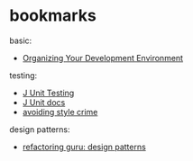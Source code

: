 # bookmarks

basic:
* [Organizing Your Development Environment](http://cs.lmu.edu/~ray/notes/largejavaapps/)

testing: 
* [J Unit Testing](http://junit.sourceforge.net/doc/testinfected/testing.htm)
* [J Unit docs](https://junit.org/junit5/docs/current/user-guide/)
* [avoiding style crime](https://www.cs.indiana.edu/~rawlins/books/bleeding/appendices/ap01.html)

design patterns:
* [refactoring guru: design patterns](https://refactoring.guru/design-patterns/catalog)